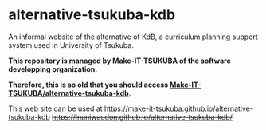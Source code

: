 # alternative-tsukuba-kdb
An informal website of the alternative of KdB, a curriculum planning support system used in University of Tsukuba.

**This repository is managed by Make-IT-TSUKUBA of the software developping organization.**

**Therefore, this is so old that you should access [Make-IT-TSUKUBA/alternative-tsukuba-kdb](https://github.com/Make-IT-TSUKUBA/alternative-tsukuba-kdb)**.

This web site can be used at https://make-it-tsukuba.github.io/alternative-tsukuba-kdb ~~https://inaniwaudon.github.io/alternative-tsukuba-kdb/~~
